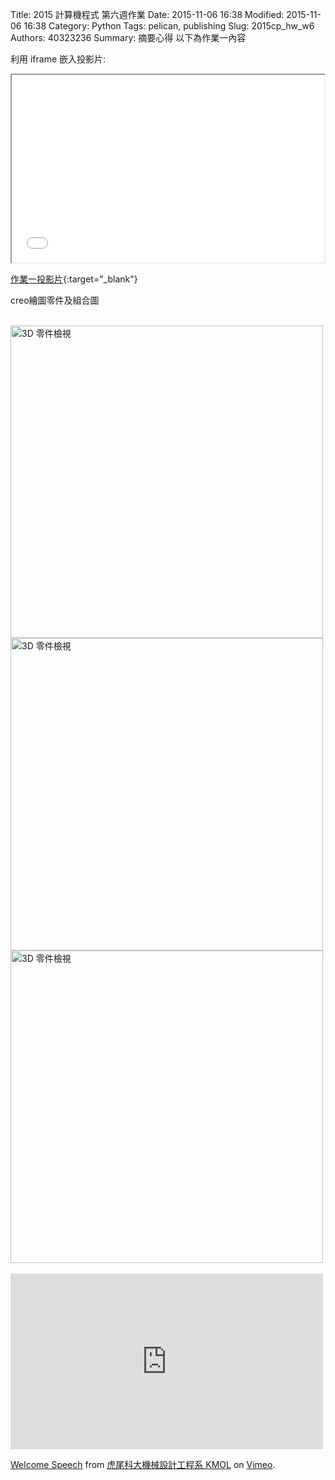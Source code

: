 Title: 2015 計算機程式 第六週作業
Date: 2015-11-06 16:38
Modified: 2015-11-06 16:38
Category: Python
Tags: pelican, publishing
Slug: 2015cp_hw_w6
Authors: 40323236
Summary: 摘要心得
以下為作業一內容

利用 iframe 嵌入投影片:

<iframe src="simplest4.html" width="500" height="300"></iframe>

[作業一投影片](simplest4.html){:target="_blank"}
<br>
<p>creo繪圖零件及組合圖</p>
<br>
<img src="https://copy.com/DdqWdz7PeS1BY6vo" width="500" alt="3D 零件檢視"></img>
<br>
<img src="https://copy.com/nulouQwt7nqwfXvg" width="500" alt="3D 零件檢視"></img>
<br>
<img src="https://copy.com/LxiIhQartNKrkMk2" width="500" alt="3D 零件檢視"></img>
<br>
<br>

<iframe src="https://player.vimeo.com/video/137724068" width="500" height="281" frameborder="0" webkitallowfullscreen mozallowfullscreen allowfullscreen></iframe> <p><a href="https://vimeo.com/137724068">Welcome Speech</a> from <a href="https://vimeo.com/user24079973">虎尾科大機械設計工程系 KMOL</a> on <a href="https://vimeo.com">Vimeo</a>.</p>
